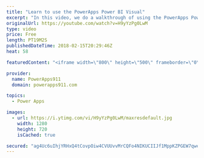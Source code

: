 ```yaml
---
title: "Learn to use the PowerApps Power BI Visual"
excerpt: "In this video, we do a walkthrough of using the PowerApps Power BI visual that is in preview. This allows you to add an actionable app to your actionable Power BI Report. Very cool stuff.  Learn PowerApps by connecting to SharePoint Online https://www.youtube.com/watch?v=BnYe_7fpZRM  Learn PowerApps"
originalUrl: https://youtube.com/watch?v=H9yYzPg0LwM
type: video
price: Free
length: PT19M2S
publishedDateTime: 2018-02-15T20:29:46Z
heat: 58

featuredContent: "<iframe width=\"800\" height=\"500\" frameborder=\"0\" src=\"https://www.youtube.com/embed/H9yYzPg0LwM\" allow=\"accelerometer; autoplay; encrypted-media; gyroscope; picture-in-picture\" allowfullscreen></iframe>"

provider:
  name: PowerApps911
  domain: powerapps911.com

topics:
  - Power Apps

images:
  - url: https://i.ytimg.com/vi/H9yYzPg0LwM/maxresdefault.jpg
    width: 1280
    height: 720
    isCached: true

secured: "ag4Uc6uIhjYRHxQ4tCovpOiw4CVUUvvMrCQFo4NIKUCIIJf1MppKZPGEW7qweXL2gg0+OBI9PKwXvNVjALx4DRENODmDC7fN9L1QBl8yGdS+nCTkAFtAWpGvZq1ZLuXZ9te6nrtdh7I/ZYazr04YlR+tE47aq9EuIOBLDaFTajWfH9r6+0SQ9n+qIFGccnMOrRL1eBFNDTQW+y/z+WImZ/TDNouDXMps/NJxwOaLk0WzqU++JVvvfsvoLg/IwaaCdsyeedycrCKzGCgPbQWSLoiG/jD3txzTietQkxYBGATIHRIv8SIbjR4k9hXMZ7VKziDJpkJ/HGNValtO89sdWbvWmcV3kJk9JyHrGq6VbTooede/gHPj0SWhYRj4LPoayw7ymRpHGxGa4WlMvztfD7MeahNvuMsKEATteBzuzpE=;VqfIGpHvvRIhc0CtrQl4JA=="
---
```


